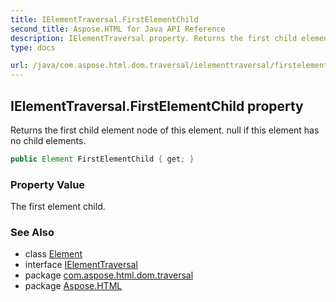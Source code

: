 ```yaml
---
title: IElementTraversal.FirstElementChild
second_title: Aspose.HTML for Java API Reference
description: IElementTraversal property. Returns the first child element node of this element. null if this element has no child elements
type: docs

url: /java/com.aspose.html.dom.traversal/ielementtraversal/firstelementchild/
---
```

## IElementTraversal.FirstElementChild property

Returns the first child element node of this element. null if this element has no child elements.

```java
public Element FirstElementChild { get; }
```

### Property Value

The first element child.

### See Also

* class [Element](../../../com.aspose.html.dom/element/)
* interface [IElementTraversal](../)
* package [com.aspose.html.dom.traversal](../../../com.aspose.html.dom.traversal/)
* package [Aspose.HTML](../../../)
